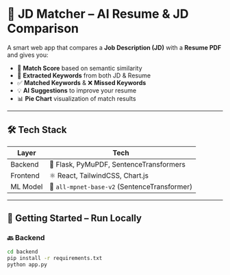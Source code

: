# 🧠 JD Matcher – AI Resume & JD Comparison

A smart web app that compares a **Job Description (JD)** with a **Resume PDF** and gives you:

- 🔁 **Match Score** based on semantic similarity  
- 📌 **Extracted Keywords** from both JD & Resume  
- ✅ **Matched Keywords** & ❌ **Missed Keywords**  
- 💡 **AI Suggestions** to improve your resume  
- 📊 **Pie Chart** visualization of match results  

---

## 🛠️ Tech Stack

| Layer     | Tech                                     |
|-----------|------------------------------------------|
| Backend   | 🐍 Flask, PyMuPDF, SentenceTransformers   |
| Frontend  | ⚛️ React, TailwindCSS, Chart.js           |
| ML Model  | 🤖 `all-mpnet-base-v2` (SentenceTransformer) |

---

## 🚀 Getting Started – Run Locally

### 🔙 Backend

```bash
cd backend
pip install -r requirements.txt
python app.py
